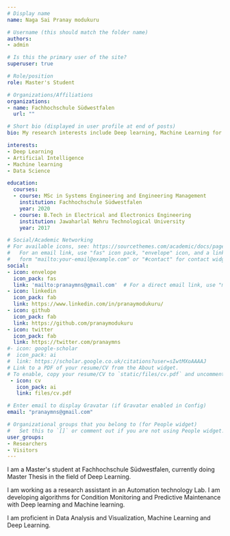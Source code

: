 ```yaml
---
# Display name
name: Naga Sai Pranay modukuru

# Username (this should match the folder name)
authors:
- admin

# Is this the primary user of the site?
superuser: true

# Role/position
role: Master's Student

# Organizations/Affiliations
organizations:
- name: Fachhochschule Südwestfalen
  url: ""

# Short bio (displayed in user profile at end of posts)
bio: My research interests include Deep learning, Machine Learning for Industry 4.0.

interests:
- Deep Learning
- Artificial Intelligence
- Machine learning
- Data Science

education:
  courses:
  - course: MSc in Systems Engineering and Engineering Management
    institution: Fachhochschule Südwestfalen
    year: 2020
  - course: B.Tech in Electrical and Electronics Engineering
    institution: Jawaharlal Nehru Technological University
    year: 2017

# Social/Academic Networking
# For available icons, see: https://sourcethemes.com/academic/docs/page-builder/#icons
#   For an email link, use "fas" icon pack, "envelope" icon, and a link in the
#   form "mailto:your-email@example.com" or "#contact" for contact widget.
social:
- icon: envelope
  icon_pack: fas
  link: 'mailto:pranaymns@gmail.com'  # For a direct email link, use "mailto:test@example.org".
- icon: linkedin
  icon_pack: fab
  link: https://www.linkedin.com/in/pranaymodukuru/
- icon: github
  icon_pack: fab
  link: https://github.com/pranaymodukuru
- icon: twitter
  icon_pack: fab
  link: https://twitter.com/pranaymns
#- icon: google-scholar
#  icon_pack: ai
#  link: https://scholar.google.co.uk/citations?user=sIwtMXoAAAAJ
# Link to a PDF of your resume/CV from the About widget.
# To enable, copy your resume/CV to `static/files/cv.pdf` and uncomment the lines below.
 - icon: cv
   icon_pack: ai
   link: files/cv.pdf

# Enter email to display Gravatar (if Gravatar enabled in Config)
email: "pranaymns@gmail.com"

# Organizational groups that you belong to (for People widget)
#   Set this to `[]` or comment out if you are not using People widget.
user_groups:
- Researchers
- Visitors
---
```


I am a Master's student at Fachhochschule Südwestfalen, currently doing Master Thesis in the field of Deep Learning.

I am working as a research assistant in an Automation technology Lab. I am developing algorithms for Condition Monitoring and Predictive Maintenance with Deep learning and Machine learning.

I am proficient in Data Analysis and Visualization, Machine Learning and Deep Learning.
